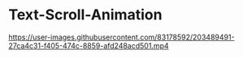 # Text-Scroll-Animation

https://user-images.githubusercontent.com/83178592/203489491-27ca4c31-f405-474c-8859-afd248acd501.mp4
